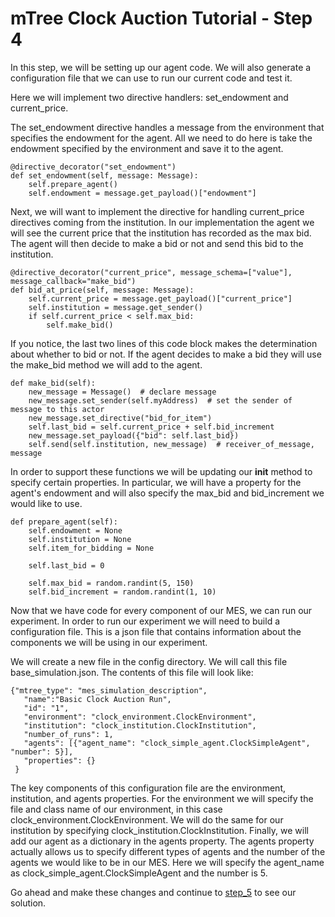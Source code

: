 # mTree Clock Auction Tutorial - Step 4

In this step, we will be setting up our agent code. We will also generate a configuration file that we can use to run our current code and test it.

Here we will implement two directive handlers: set_endowment and current_price. 

The set_endowment directive handles a message from the environment that specifies the endowment for the agent. All we need to do here is take the endowment specified by the environment and save it to the agent.

```
@directive_decorator("set_endowment")
def set_endowment(self, message: Message):
    self.prepare_agent()    
    self.endowment = message.get_payload()["endowment"]
```

Next, we will want to implement the directive for handling current_price directives coming from the institution. In our implementation the agent we will see the current price that the institution has recorded as the max bid. The agent will then decide to make a bid or not and send this bid to the institution.

```
@directive_decorator("current_price", message_schema=["value"], message_callback="make_bid")
def bid_at_price(self, message: Message):
    self.current_price = message.get_payload()["current_price"]
    self.institution = message.get_sender()
    if self.current_price < self.max_bid:
        self.make_bid()
```

If you notice, the last two lines of this code block makes the determination about whether to bid or not. If the agent decides to make a bid they will use the make_bid method we will add to the agent.

```
def make_bid(self):
    new_message = Message()  # declare message
    new_message.set_sender(self.myAddress)  # set the sender of message to this actor
    new_message.set_directive("bid_for_item")
    self.last_bid = self.current_price + self.bid_increment
    new_message.set_payload({"bid": self.last_bid})
    self.send(self.institution, new_message)  # receiver_of_message, message
```

In order to support these functions we will be updating our __init__ method to specify certain properties.  In particular, we will have a property for the agent's endowment and will also specify the max_bid and bid_increment we would like to use.

```
def prepare_agent(self):
    self.endowment = None
    self.institution = None
    self.item_for_bidding = None

    self.last_bid = 0

    self.max_bid = random.randint(5, 150)
    self.bid_increment = random.randint(1, 10)
```

Now that we have code for every component of our MES, we can run our experiment. In order to run our experiment we will need to build a configuration file. This is a json file that contains information about the components we will be using in our experiment.

We will create a new file in the config directory. We will call this file base_simulation.json. The contents of this file will look like:

```
{"mtree_type": "mes_simulation_description",
   "name":"Basic Clock Auction Run",
   "id": "1",
   "environment": "clock_environment.ClockEnvironment",
   "institution": "clock_institution.ClockInstitution",
   "number_of_runs": 1,
   "agents": [{"agent_name": "clock_simple_agent.ClockSimpleAgent", "number": 5}],
   "properties": {}
 }
```

The key components of this configuration file are the environment, institution, and agents properties. For the environment we will specify the file and class name of our environment, in this case clock_environment.ClockEnvironment. We will do the same for our institution by specifying clock_institution.ClockInstitution. Finally, we will add our agent as a dictionary in the agents property. The agents property actually allows us to specify different types of agents and the number of the agents we would like to be in our MES. Here we will specify the agent_name as clock_simple_agent.ClockSimpleAgent and the number is 5.



<!--- In order then to run this we will run the following command in the command line in the root direction of this tutorial `mTree_developer_server`. This will launch the mTree appication and a browser. You will then want to select the step_4 MES. Then click the configurations button. Then click the basic_simulation configuraiton. Finally, click the "Run Configuration" button and this will run your MES. You will notice a logs directory gets created in the step_4 directory, but you'll notice the log messages could be improved.
--->

Go ahead and make these changes and continue to [step_5](../step_5) to see our solution.
            
            
        
